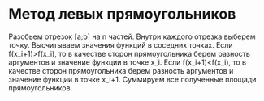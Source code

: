 # Метод левых прямоугольников

Разобьем отрезок [a;b] на n частей. Внутри каждого отрезка выберем точку. Высчитываем значения функций в соседних точках. Если f(x_i+1)>f(x_i), то в качестве сторон прямоугольника берем разность аргументов и значение функции в точке x_i. Если f(x_i+1)<f(x_i), то в качестве сторон прямоугольника берем разность аргументов и значение функции в точке x_i+1. Суммируем все полученные площади прямоугольников.
